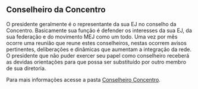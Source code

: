 ## Conselheiro da Concentro

O presidente geralmente é o representante da sua EJ no conselho da Concentro. Basicamente sua função é defender os interesses da sua EJ, da sua federação e do movimento MEJ como um todo. Uma vez por mês ocorre uma reunião que reune estes conselheiros, nestas ocorrem avisos pertinentes, deliberações e dinâmicas que aumentam a integração da rede. O presidente que não puder exercer seu papel como conselheiro receberá as devidas orientações para que possa ser substituído por outro membro de sua diretoria.

Para mais informações acesse a pasta [Conselheiro Concentro](https://drive.google.com/drive/u/1/folders/1pyczdPZh511NLd65l6E8T0CNfXSo5rIt "Conselheiro Concentro").